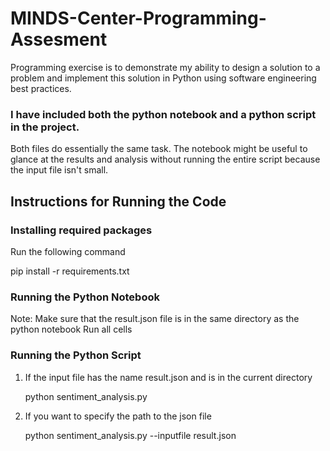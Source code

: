 # MINDS-Center-Programming-Assesment
Programming exercise is to demonstrate my ability to design a solution to a problem and implement this solution in Python using software engineering best practices.

### I have included both the python notebook and a python script in the project. 
Both files do essentially the same task. The notebook might be useful to glance at the results and analysis without running the entire script because the input file isn't small.


## Instructions for Running the Code

### Installing required packages
Run the following command

pip install -r requirements.txt

### Running the Python Notebook
Note:  Make sure that the result.json file is in the same directory as the python notebook
Run all cells

### Running the Python Script
1. If the input file has the name result.json and is in the current directory 

    python sentiment_analysis.py 
    
2. If you want to specify the path to the json file

    python sentiment_analysis.py --inputfile result.json
    
    
 
